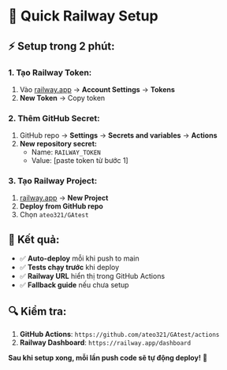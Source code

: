 # 🚂 Quick Railway Setup

## ⚡ **Setup trong 2 phút:**

### **1. Tạo Railway Token:**
1. Vào [railway.app](https://railway.app) → **Account Settings** → **Tokens**
2. **New Token** → Copy token

### **2. Thêm GitHub Secret:**
1. GitHub repo → **Settings** → **Secrets and variables** → **Actions**
2. **New repository secret:**
   - Name: `RAILWAY_TOKEN`
   - Value: [paste token từ bước 1]

### **3. Tạo Railway Project:**
1. [railway.app](https://railway.app) → **New Project**
2. **Deploy from GitHub repo**
3. Chọn `ateo321/GAtest`

## 🎯 **Kết quả:**

- ✅ **Auto-deploy** mỗi khi push to main
- ✅ **Tests chạy trước** khi deploy
- ✅ **Railway URL** hiển thị trong GitHub Actions
- ✅ **Fallback guide** nếu chưa setup

## 🔍 **Kiểm tra:**

1. **GitHub Actions**: `https://github.com/ateo321/GAtest/actions`
2. **Railway Dashboard**: `https://railway.app/dashboard`

**Sau khi setup xong, mỗi lần push code sẽ tự động deploy!** 🚀
